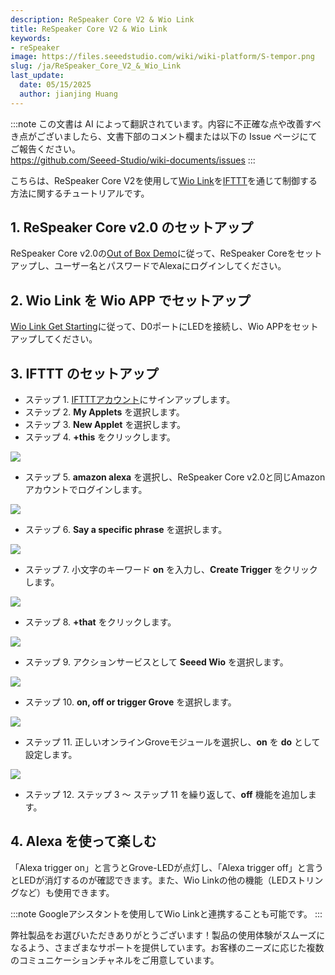 ```yaml
---
description: ReSpeaker Core V2 & Wio Link
title: ReSpeaker Core V2 & Wio Link
keywords:
- reSpeaker
image: https://files.seeedstudio.com/wiki/wiki-platform/S-tempor.png
slug: /ja/ReSpeaker_Core_V2_&_Wio_Link
last_update:
  date: 05/15/2025
  author: jianjing Huang
---
```

:::note
この文書は AI によって翻訳されています。内容に不正確な点や改善すべき点がございましたら、文書下部のコメント欄または以下の Issue ページにてご報告ください。  
https://github.com/Seeed-Studio/wiki-documents/issues
:::

こちらは、ReSpeaker Core V2を使用して[Wio Link](https://wiki.seeedstudio.com/Wio_Link/)を[IFTTT](https://ifttt.com/)を通じて制御する方法に関するチュートリアルです。

## 1. ReSpeaker Core v2.0 のセットアップ

ReSpeaker Core v2.0の[Out of Box Demo](https://wiki.seeedstudio.com/ReSpeaker_Core_v2.0/#out-of-box-demo)に従って、ReSpeaker Coreをセットアップし、ユーザー名とパスワードでAlexaにログインしてください。

## 2. Wio Link を Wio APP でセットアップ

[Wio Link Get Starting](https://wiki.seeedstudio.com/Wio_Link/#get-started)に従って、D0ポートにLEDを接続し、Wio APPをセットアップしてください。

## 3. IFTTT のセットアップ

- ステップ 1. [IFTTTアカウント](https://ifttt.com/join)にサインアップします。
- ステップ 2. **My Applets** を選択します。
- ステップ 3. **New Applet** を選択します。
- ステップ 4. **+this** をクリックします。

![](https://files.seeedstudio.com/wiki/ReSpeaker_Core_V2_-_Wio_Link/this.png)

- ステップ 5. **amazon alexa** を選択し、ReSpeaker Core v2.0と同じAmazonアカウントでログインします。

![](https://files.seeedstudio.com/wiki/ReSpeaker_Core_V2_-_Wio_Link/alexa.png)

- ステップ 6. **Say a specific phrase** を選択します。

![](https://files.seeedstudio.com/wiki/ReSpeaker_Core_V2_-_Wio_Link/say_a_specific_phase.png)

- ステップ 7. 小文字のキーワード **on** を入力し、**Create Trigger** をクリックします。

![](https://files.seeedstudio.com/wiki/ReSpeaker_Core_V2_-_Wio_Link/key_word.png)

- ステップ 8. **+that** をクリックします。

![](https://files.seeedstudio.com/wiki/ReSpeaker_Core_V2_-_Wio_Link/that.png)

- ステップ 9. アクションサービスとして **Seeed Wio** を選択します。

![](https://files.seeedstudio.com/wiki/ReSpeaker_Core_V2_-_Wio_Link/wio.png)

- ステップ 10. **on, off or trigger Grove** を選択します。

![](https://files.seeedstudio.com/wiki/ReSpeaker_Core_V2_-_Wio_Link/choose_action.png)

- ステップ 11. 正しいオンラインGroveモジュールを選択し、**on** を **do** として設定します。

![](https://files.seeedstudio.com/wiki/ReSpeaker_Core_V2_-_Wio_Link/on.png)

- ステップ 12. ステップ 3 ～ ステップ 11 を繰り返して、**off** 機能を追加します。

## 4. Alexa を使って楽しむ

「Alexa trigger on」と言うとGrove-LEDが点灯し、「Alexa trigger off」と言うとLEDが消灯するのが確認できます。また、Wio Linkの他の機能（LEDストリングなど）も使用できます。

:::note
    Googleアシスタントを使用してWio Linkと連携することも可能です。
:::

弊社製品をお選びいただきありがとうございます！製品の使用体験がスムーズになるよう、さまざまなサポートを提供しています。お客様のニーズに応じた複数のコミュニケーションチャネルをご用意しています。

<div class="button_tech_support_container">
<a href="https://forum.seeedstudio.com/" class="button_forum"></a> 
<a href="https://www.seeedstudio.com/contacts" class="button_email"></a>
</div>

<div class="button_tech_support_container">
<a href="https://discord.gg/eWkprNDMU7" class="button_discord"></a> 
<a href="https://github.com/Seeed-Studio/wiki-documents/discussions/69" class="button_discussion"></a>
</div>
